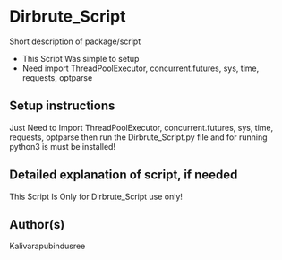# Dirbrute_Script

Short description of package/script

- This Script Was simple to setup
- Need import ThreadPoolExecutor, concurrent.futures, sys, time, requests, optparse

## Setup instructions

Just Need to Import ThreadPoolExecutor, concurrent.futures, sys, time, requests, optparse then run the Dirbrute_Script.py file and for running python3 is must be installed!

## Detailed explanation of script, if needed

This Script Is Only for Dirbrute_Script use only!

## Author(s)

Kalivarapubindusree
